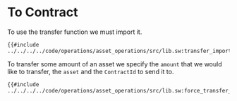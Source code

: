 # To Contract

To use the transfer function we must import it.

```sway
{{#include ../../../../code/operations/asset_operations/src/lib.sw:transfer_import}}
```

To transfer some amount of an asset we specify the `amount` that we would like to transfer, the `asset` and the `ContractId` to send it to.

```sway
{{#include ../../../../code/operations/asset_operations/src/lib.sw:force_transfer_to_contract}}
```
